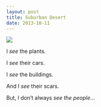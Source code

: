 ```yaml
---
layout: post
title: Suburban Desert
date: 2013-10-11
---
```

![](https://infinit.io/link/vokoiva/Tn4aUFK.jpg)

I *see* the plants.

I *see* their cars.

I *see* the buildings.

And I *see* their scars.

But, I don’t always *see the people*…